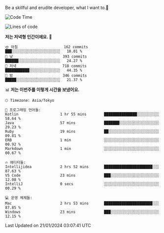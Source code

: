 Be a skillful and erudite developer, what I want to.👶

<!--START_SECTION:waka-->
![Code Time](http://img.shields.io/badge/Code%20Time-419%20hrs%2043%20mins-blue)

![Lines of code](https://img.shields.io/badge/%EC%A0%80%EB%8A%94%20%EC%97%AC%ED%83%9C%EA%B9%8C%EC%A7%80%20-756.1%20thousand%20%EC%A4%84%EC%9D%98%20%EC%BD%94%EB%93%9C%EB%A5%BC%20%EC%9E%91%EC%84%B1%ED%96%88%EC%96%B4%EC%9A%94.-blue)

**저는 저녁형 인간이에요. 🦉** 

```text
🌞 아침                     162 commits         ███░░░░░░░░░░░░░░░░░░░░░░   10.01 % 
🌆 낮　                     393 commits         ██████░░░░░░░░░░░░░░░░░░░   24.27 % 
🌃 저녁                     718 commits         ███████████░░░░░░░░░░░░░░   44.35 % 
🌙 밤　                     346 commits         █████░░░░░░░░░░░░░░░░░░░░   21.37 % 
```


📊 **저는 이번주를 이렇게 시간을 보냈어요.** 

```text
🕑︎ Timezone: Asia/Tokyo

💬 프로그래밍 언어들: 
Kotlin                   1 hr 55 mins        ███████████████░░░░░░░░░░   58.64 % 
Java                     57 mins             ███████░░░░░░░░░░░░░░░░░░   29.23 % 
Ruby                     19 mins             ██░░░░░░░░░░░░░░░░░░░░░░░   09.81 % 
ERB                      1 min               ░░░░░░░░░░░░░░░░░░░░░░░░░   00.92 % 
Markdown                 1 min               ░░░░░░░░░░░░░░░░░░░░░░░░░   00.67 % 

🔥 에디터들: 
Intellijidea             2 hrs 52 mins       ██████████████████████░░░   87.63 % 
VS Code                  23 mins             ███░░░░░░░░░░░░░░░░░░░░░░   12.08 % 
IntelliJ                 0 secs              ░░░░░░░░░░░░░░░░░░░░░░░░░   00.29 % 

💻 운영 체제들: 
Mac                      2 hrs 53 mins       ██████████████████████░░░   87.85 % 
Windows                  23 mins             ███░░░░░░░░░░░░░░░░░░░░░░   12.15 % 
```


 Last Updated on 21/01/2024 03:07:41 UTC
<!--END_SECTION:waka-->
